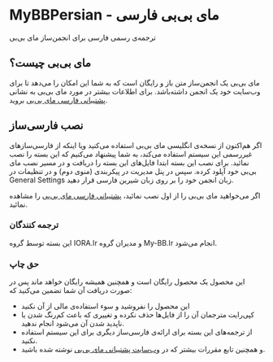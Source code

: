 MyBBPersian - مای بی‌بی فارسی
===========

ترجمه‌ی رسمی فارسی برای انجمن‌ساز مای بی‌بی

## مای بی‌بی چیست؟
مای بی‌بی یک انجمن‌ساز متن باز و رایگان است که به شما این امکان را می‌دهد تا برای وب‌سایت خود یک انجمن داشته‌باشد.
برای اطلاعات بیشتر در مورد مای بی‌بی به نشانی [پشتیبانی فارسی مای بی‌بی](http://my-bb.ir) بروید.

## نصب فارسی‌ساز
اگر هم‌اکنون از نسخه‌ی انگلیسی مای بی‌بی استفاده می‌کنید ویا اینکه از فارسی‌سازهای غیررسمی این سیستم استفاده می‌کند، به شما پیشنهاد می‌کنیم که این بسته را نصب نمائید.
برای نصب این بسته ابتدا فایل‌های این بسته را دریافت و در مسیر نصب مای بی‌بی خود آپلود کرده.
سپس در پنل مدیریت در پیکربندی (منوی دوم) و در تنظیمات در General Settings زبان انجمن خود را بر روی زبان شیرین فارسی قرار دهید.

اگر می‌خواهید مای بی‌بی را از اول نصب نمائید،  [پشتیبانی فارسی مای بی‌بی](http://my-bb.ir) را مشاهده نمائید.

### ترجمه کنندگان

این بسته توسط گروه IORA.Ir و مدیران گروه My-BB.Ir انجام می‌شود.

### حق چاپ

این محصول یک محصول رایگان است و همچنین همیشه رایگان خواهد ماند پس در صورت دریافت آن شما تضمین می‌کنید که:
 - این محصول را نفروشید و سوء استفاده‌ی مالی از آن نکنید
 - کپی‌رایت مترجمان آن را از فایل‌ها حذف نکرده و تغییری که باعث کم‌رنگ شدن یا ناپدید شدن آن می‌شود انجام ندهید.
 - از ترجمه‌های این بسته برای ارائه‌ی فارسی‌ساز دیگری برای این سیستم استفاده نکنید.
 - و همچنین تابع مقررات بیشتر که در [وب‌سایت پشتیبانی مای بی‌بی](http://my-bb.ir) نوشته شده باشید.
